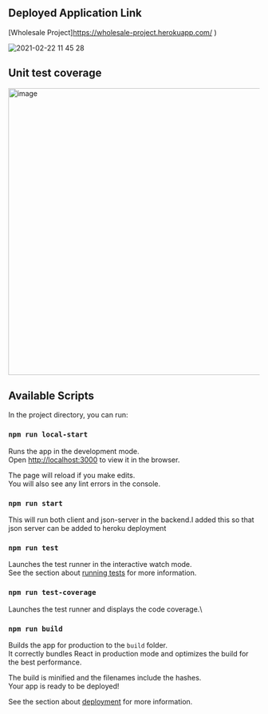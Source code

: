 ## Deployed Application Link

[Wholesale Project]https://wholesale-project.herokuapp.com/ )

![2021-02-22 11 45 28](https://user-images.githubusercontent.com/19182523/108644894-f70bd980-7504-11eb-89d3-945de19c4d13.gif)

## Unit test coverage

<img width="574" alt="image" src="https://user-images.githubusercontent.com/19182523/108642546-f0c43000-74f9-11eb-85a9-8ecd439eb3ee.png">

## Available Scripts

In the project directory, you can run:

### `npm run local-start`

Runs the app in the development mode.\
Open [http://localhost:3000](http://localhost:3000) to view it in the browser.

The page will reload if you make edits.\
You will also see any lint errors in the console.

### `npm run start`

This will run both client and json-server in the backend.I added this so that json server can be added to heroku
deployment

### `npm run test`

Launches the test runner in the interactive watch mode.\
See the section about [running tests](https://facebook.github.io/create-react-app/docs/running-tests) for more
information.

### `npm run test-coverage`

Launches the test runner and displays the code coverage.\

### `npm run build`

Builds the app for production to the `build` folder.\
It correctly bundles React in production mode and optimizes the build for the best performance.

The build is minified and the filenames include the hashes.\
Your app is ready to be deployed!

See the section about [deployment](https://facebook.github.io/create-react-app/docs/deployment) for more information.

